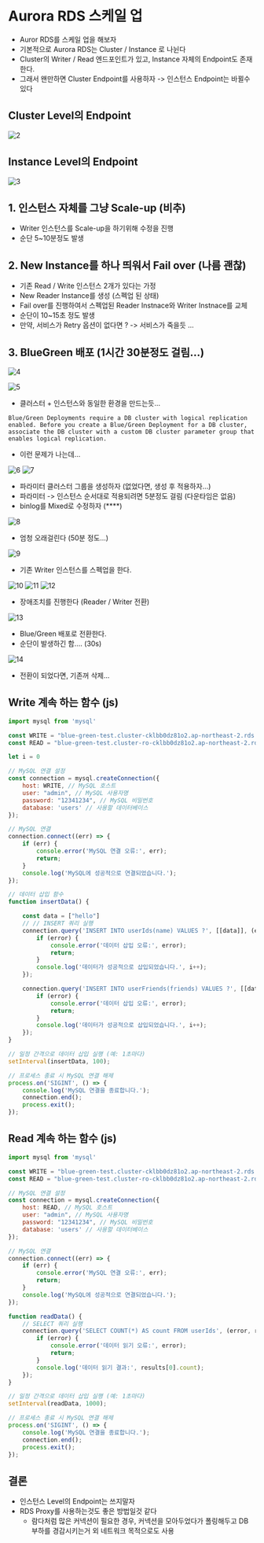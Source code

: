 # Aurora RDS 스케일 업

- Auror RDS를 스케일 업을 해보자
- 기본적으로 Aurora RDS는 Cluster / Instance 로 나뉜다
- Cluster의 Writer / Read 엔드포인트가 있고, Instance 자체의 Endpoint도 존재한다.
- 그래서 왠만하면 Cluster Endpoint를 사용하자 -> 인스턴스 Endpoint는 바뀔수 있다

## Cluster Level의 Endpoint

![2](../public/2.png)

## Instance Level의 Endpoint

![3](../public/3.png)

## 1. 인스턴스 자체를 그냥 Scale-up (비추)

- Writer 인스턴스를 Scale-up을 하기위해 수정을 진행
- 순단 5~10분정도 발생 

## 2. New Instance를 하나 띄워서 Fail over (나름 괜찮)

- 기존 Read / Write 인스턴스 2개가 있다는 가정
- New Reader Instance를 생성 (스펙업 된 상태)
- Fail over를 진행하여서 스펙업된 Reader Instnace와 Writer Instnace를 교체
- 순단이 10~15초 정도 발생
- 만약, 서비스가 Retry 옵션이 없다면 ? -> 서비스가 죽을듯 ...

## 3. BlueGreen 배포 (1시간 30분정도 걸림...)

![4](../public/4.png)

![5](../public/5.png)

- 클러스터 + 인스턴스와 동일한 환경을 만드는듯...

```
Blue/Green Deployments require a DB cluster with logical replication enabled. Before you create a Blue/Green Deployment for a DB cluster, associate the DB cluster with a custom DB cluster parameter group that enables logical replication.
```

- 이런 문제가 나는데...

![6](../public/6.png)
![7](../public/7.png)

- 파라미터 클러스터 그룹을 생성하자 (없었다면, 생성 후 적용하자...)
- 파라미터 -> 인스턴스 순서대로 적용되려면 5분정도 걸림 (다운타임은 없음)
- binlog를 Mixed로 수정하자 (****)

![8](../public/8.png)

- 엄청 오래걸린다 (50분 정도...)

![9](../public/9.png)

- 기존 Writer 인스턴스를 스펙업을 한다.

![10](../public/10.png)
![11](../public/11.png)
![12](../public/12.png)

- 장애조치를 진행한다 (Reader / Writer 전환)

![13](../public/13.png)

- Blue/Green 배포로 전환한다.
- 순단이 발생하긴 함.... (30s)

![14](../public/14.png)

- 전환이 되었다면, 기존꺼 삭제...

## Write 계속 하는 함수 (js)

```js
import mysql from 'mysql'

const WRITE = "blue-green-test.cluster-cklbb0dz81o2.ap-northeast-2.rds.amazonaws.com"
const READ = "blue-green-test.cluster-ro-cklbb0dz81o2.ap-northeast-2.rds.amazonaws.com"

let i = 0

// MySQL 연결 설정
const connection = mysql.createConnection({
    host: WRITE, // MySQL 호스트
    user: "admin", // MySQL 사용자명
    password: "12341234", // MySQL 비밀번호
    database: 'users' // 사용할 데이터베이스
});

// MySQL 연결
connection.connect((err) => {
    if (err) {
        console.error('MySQL 연결 오류:', err);
        return;
    }
    console.log('MySQL에 성공적으로 연결되었습니다.');
});

// 데이터 삽입 함수
function insertData() {

    const data = ["hello"]
    // // INSERT 쿼리 실행
    connection.query('INSERT INTO userIds(name) VALUES ?', [[data]], (error, results, fields) => {
        if (error) {
            console.error('데이터 삽입 오류:', error);
            return;
        }
        console.log('데이터가 성공적으로 삽입되었습니다.', i++);
    });

    connection.query('INSERT INTO userFriends(friends) VALUES ?', [[data]], (error, results, fields) => {
        if (error) {
            console.error('데이터 삽입 오류:', error);
            return;
        }
        console.log('데이터가 성공적으로 삽입되었습니다.', i++);
    });
}

// 일정 간격으로 데이터 삽입 실행 (예: 1초마다)
setInterval(insertData, 100);

// 프로세스 종료 시 MySQL 연결 해제
process.on('SIGINT', () => {
    console.log('MySQL 연결을 종료합니다.');
    connection.end();
    process.exit();
});
```

## Read 계속 하는 함수  (js)

```js
import mysql from 'mysql'

const WRITE = "blue-green-test.cluster-cklbb0dz81o2.ap-northeast-2.rds.amazonaws.com"
const READ = "blue-green-test.cluster-ro-cklbb0dz81o2.ap-northeast-2.rds.amazonaws.com"

// MySQL 연결 설정
const connection = mysql.createConnection({
    host: READ, // MySQL 호스트
    user: "admin", // MySQL 사용자명
    password: "12341234", // MySQL 비밀번호
    database: 'users' // 사용할 데이터베이스
});

// MySQL 연결
connection.connect((err) => {
    if (err) {
        console.error('MySQL 연결 오류:', err);
        return;
    }
    console.log('MySQL에 성공적으로 연결되었습니다.');
});

function readData() {
    // SELECT 쿼리 실행
    connection.query('SELECT COUNT(*) AS count FROM userIds', (error, results, fields) => {
        if (error) {
            console.error('데이터 읽기 오류:', error);
            return;
        }
        console.log('데이터 읽기 결과:', results[0].count);
    });
}

// 일정 간격으로 데이터 삽입 실행 (예: 1초마다)
setInterval(readData, 1000);

// 프로세스 종료 시 MySQL 연결 해제
process.on('SIGINT', () => {
    console.log('MySQL 연결을 종료합니다.');
    connection.end();
    process.exit();
});
```


## 결론

- 인스턴스 Level의 Endpoint는 쓰지말자
- RDS Proxy를 사용하는것도 좋은 방법일것 같다
    - 람다처럼 많은 커넥션이 필요한 경우, 커넥션을 모아두었다가 폴링해두고 DB 부하를 경감시키는거 외 네트워크 목적으로도 사용